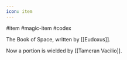 ```yaml
---
icon: item 
---
```

#item #magic-item #codex

The Book of Space, written by [[Eudoxus]].

Now a portion is wielded by [[Tameran Vacilio]].